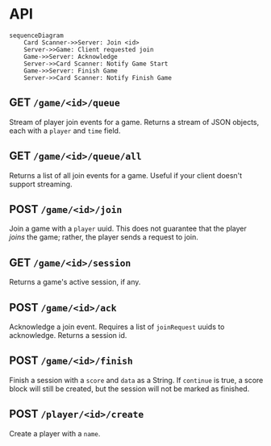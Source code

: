 # API

```mermaid
sequenceDiagram
    Card Scanner->>Server: Join <id>
    Server->>Game: Client requested join
    Game->>Server: Acknowledge
    Server->>Card Scanner: Notify Game Start
    Game->>Server: Finish Game
    Server->>Card Scanner: Notify Finish Game
```

## GET `/game/<id>/queue`

Stream of player join events for a game. Returns a stream of JSON objects,
each with a `player` and `time` field.

## GET `/game/<id>/queue/all`

Returns a list of all join events for a game. Useful if your
client doesn't support streaming.

## POST `/game/<id>/join`

Join a game with a `player` uuid.
This does not guarantee that the player _joins_ the game;
rather, the player sends a request to join.

## GET `/game/<id>/session`

Returns a game's active session, if any.

## POST `/game/<id>/ack`

Acknowledge a join event. Requires a list of `joinRequest` uuids to acknowledge.
Returns a session id.

## POST `/game/<id>/finish`

Finish a session with a `score` and `data` as a String.
If `continue` is true, a score block will still be created,
but the session will not be marked as finished.

## POST `/player/<id>/create`

Create a player with a `name`.
